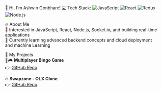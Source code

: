 👋 Hi, I'm Ashwin Gonbhare!
💻 Tech Stack:
![JavaScript](https://img.shields.io/badge/JAVASCRIPT-F7DF1E?style=for-the-badge&logo=javascript&logoColor=000)
![React](https://img.shields.io/badge/REACT-20232A?style=for-the-badge&logo=react&logoColor=61DAFB)
![Redux](https://img.shields.io/badge/REDUX-764ABC?style=for-the-badge&logo=redux&logoColor=white)
![Node.js](https://img.shields.io/badge/NODE.JS-339933?style=for-the-badge&logo=node.js&logoColor=white)

🔥 About Me  
👀 Interested in JavaScript, React, Node.js, Socket.io, and building real-time applications  
🌱 Currently learning advanced backend concepts and cloud deployment and machine Learning

📱 My Projects  
🌟🎮 **Multiplayer Bingo Game**  
👉 [GitHub Repo](https://github.com/ashwin212004/bingo-multiplayer)  

🔥 **Swapzone - OLX Clone**  
👉 [GitHub Repo](https://github.com/ashwin212004/swapzone)

<!--
**ashwin212004/ashwin212004** is a ✨ _special_ ✨ repository because its `README.md` (this file) appears on your GitHub profile.
